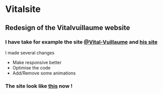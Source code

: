 # Vitalsite
## Redesign of the Vitalvuillaume website
### I have take for example the site [@Vital-Vuillaume](https://github.com/Vital-Vuillaume) and [his site](https://rmbi.ch/vital)

I made several changes

* Make responsive better
* Optimise the code
* Add/Remove some animations

### The site look like [this](https://rmbi.ch/aster/refonte) now ! 

